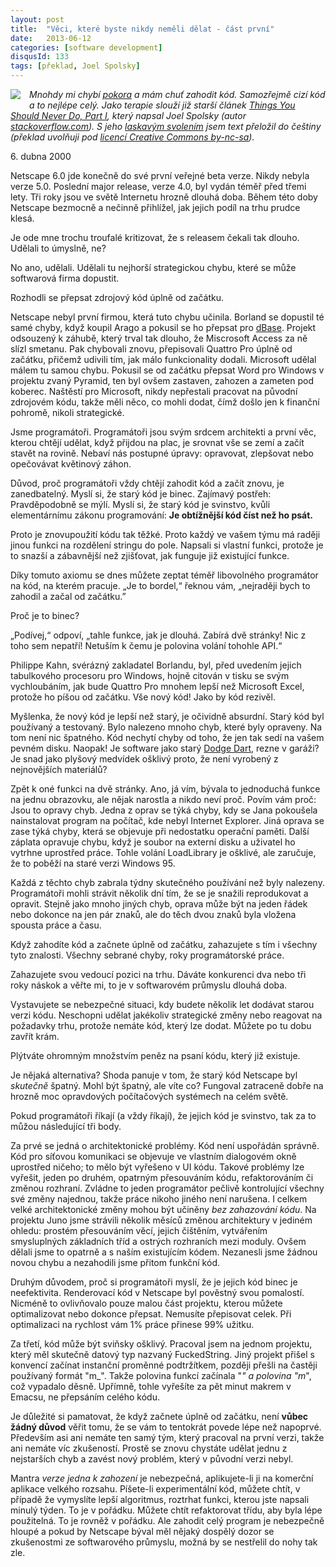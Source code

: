 ```yaml
---
layout: post
title:  "Věci, které byste nikdy neměli dělat - část první"
date:   2013-06-12
categories: [software development]
disqusId: 133
tags: [překlad, Joel Spolsky]
---
```

<div style="float: left; margin: 0 1em 1em 0; text-align: center;"><a href="http://en.wikipedia.org/wiki/File:CAT-D10N-pic001.jpg"><img src="https://upload.wikimedia.org/wikipedia/commons/thumb/1/1e/CAT-D10N-pic001.jpg/200px-CAT-D10N-pic001.jpg" /></a></div><i>Mnohdy mi chybí <a href="/item/130">pokora</a> a mám chuť zahodit kód. Samozřejmě cizí kód a to nejlépe celý. Jako terapie slouží již starší článek <a href="http://www.joelonsoftware.com/articles/fog0000000069.html">Things You Should Never Do, Part I</a>, který napsal Joel Spolsky (autor <a href="http://www.stackoverflow.com">stackoverflow.com</a>). S jeho <a href="https://twitter.com/spolsky/status/339403373348548608">laskavým svolením</a> jsem text přeložil do češtiny (překlad uvolňuji pod <a href="http://creativecommons.org/licenses/by-nc-sa/3.0/cz/">licencí Creative Commons by-nc-sa</a>).</i>

<div style="clear:both"></div>

6\. dubna 2000

Netscape 6.0 jde konečně do své první veřejné beta verze. Nikdy nebyla verze 5.0. Poslední major release, verze 4.0, byl vydán téměř před třemi lety. Tři roky jsou ve světě Internetu hrozně dlouhá doba. Během této doby Netscape bezmocně a nečinně přihlížel, jak jejich podíl na trhu prudce klesá. 

Je ode mne trochu troufalé kritizovat, že s releasem čekali tak dlouho. Udělali to úmyslně, ne?

No ano, udělali. Udělali tu nejhorší strategickou chybu, které se může softwarová firma dopustit.

Rozhodli se přepsat zdrojový kód úplně od začátku.
<!--more-->

Netscape nebyl první firmou, která tuto chybu učinila. Borland se dopustil té samé chyby, když koupil Arago a pokusil se ho přepsat pro <a href="http://cs.wikipedia.org/wiki/DBase">dBase</a>. Projekt odsouzený k záhubě, který trval tak dlouho, že Miscrosoft Access za ně slízl smetanu. Pak chybovali znovu, přepisovali Quattro Pro úplně od začátku, přičemž udivili tím, jak málo funkcionality dodali. Microsoft udělal málem tu samou chybu. Pokusil se od začátku přepsat Word pro Windows v projektu zvaný Pyramid, ten byl ovšem zastaven, zahozen a zameten pod koberec. Naštěstí pro Microsoft, nikdy nepřestali pracovat na původní zdrojovém kódu, takže měli něco, co mohli dodat, čímž došlo jen k finanční pohromě, nikoli strategické.

Jsme programátoři. Programátoři jsou svým srdcem architekti a první věc, kterou chtějí udělat, když přijdou na plac, je srovnat vše se zemí a začít stavět na rovině. Nebaví nás postupné úpravy: opravovat, zlepšovat nebo opečovávat květinový záhon.

Důvod, proč programátoři vždy chtějí zahodit kód a začít znovu, je zanedbatelný. Myslí si, že starý kód je binec. Zajímavý postřeh: Pravděpodobně se mýlí. Myslí si, že starý kód je svinstvo, kvůli elementárnímu zákonu programování: <b>Je obtížnější kód číst než ho psát.</b>

Proto je znovupoužití kódu tak těžké. Proto každý ve vašem týmu má raději jinou funkci na rozdělení stringu do pole. Napsali si vlastní funkci, protože je to snazší a zábavnější než zjišťovat, jak funguje již existující funkce.

Díky tomuto axiomu se dnes můžete zeptat téměř libovolného programátor na kód, na kterém pracuje. „Je to bordel,“ řeknou vám, „nejraději bych to zahodil a začal od začátku.”

Proč je to binec?

„Podívej,“ odpoví, „tahle funkce, jak je dlouhá. Zabírá dvě stránky! Nic z toho sem nepatří! Netuším k čemu je polovina volání tohohle API.“

Philippe Kahn, svérázný zakladatel Borlandu, byl, před uvedením jejich tabulkového procesoru pro Windows, hojně citován v tisku se svým vychloubáním, jak bude Quattro Pro mnohem lepší než Microsoft Excel, protože ho píšou od začátku. Vše nový kód! Jako by kód rezivěl.

Myšlenka, že nový kód je lepší než starý, je očividně absurdní. Starý kód byl používaný a testovaný. Bylo nalezeno mnoho chyb, které byly opraveny. Na tom není nic špatného. Kód nechytí chyby od toho, že jen tak sedí na vašem pevném disku. Naopak! Je software jako starý <a href="http://en.wikipedia.org/wiki/Dodge_Dart">Dodge Dart</a>, rezne v garáži? Je snad jako plyšový medvídek ošklivý proto, že není vyrobený z nejnovějších materiálů?

Zpět k oné funkci na dvě stránky. Ano, já vím, bývala to jednoduchá funkce na jednu obrazovku, ale nějak narostla a nikdo neví proč. Povím vám proč: Jsou to opravy chyb. Jedna z oprav se týká chyby, kdy se Jana pokoušela nainstalovat program na počítač, kde nebyl Internet Explorer. Jiná oprava se zase týká chyby, která se objevuje při nedostatku operační paměti. Další záplata opravuje chybu, když je soubor na externí disku a uživatel ho vytrhne uprostřed práce. Tohle volání LoadLibrary je ošklivé, ale zaručuje, že to poběží na staré verzi Windows&nbsp;95.

Každá z těchto chyb zabrala týdny skutečného používání než byly nalezeny. Programátoři mohli strávit několik dní tím, že se je snažili reprodukovat a opravit. Stejně jako mnoho jiných chyb, oprava může být na jeden řádek nebo dokonce na jen pár znaků, ale do těch dvou znaků byla vložena spousta práce a času.

Když zahodíte kód a začnete úplně od začátku, zahazujete s tím i všechny tyto znalosti. Všechny sebrané chyby, roky programátorské práce.

Zahazujete svou vedoucí pozici na trhu. Dáváte konkurenci dva nebo tři roky náskok a věřte mi, to je v softwarovém průmyslu dlouhá doba.

Vystavujete se nebezpečné situaci, kdy budete několik let dodávat starou verzi kódu. Neschopni udělat jakékoliv strategické změny nebo reagovat na požadavky trhu, protože nemáte kód, který lze dodat. Můžete po tu dobu zavřít krám.

Plýtváte ohromným množstvím peněz na psaní kódu, který již existuje.

Je nějaká alternativa? Shoda panuje v tom, že starý kód Netscape byl <i>skutečně</i> špatný. Mohl být špatný, ale víte co? Fungoval zatraceně dobře na hrozně moc opravdových počítačových systémech na celém světě.

Pokud programátoři říkají (a vždy říkají), že jejich kód je svinstvo, tak za to můžou následující tři body.

Za prvé se jedná o architektonické problémy. Kód není uspořádán správně. Kód pro síťovou komunikaci se objevuje ve vlastním dialogovém okně uprostřed ničeho; to mělo být vyřešeno v UI kódu. Takové problémy lze vyřešit, jeden po druhém, opatrným přesouváním kódu, refaktorováním či změnou rozhraní. Zvládne to jeden programátor pečlivě kontrolující všechny své změny najednou, takže práce nikoho jiného není narušena. I celkem velké architektonické změny mohou být učiněny <i>bez zahazování kódu</i>. Na projektu Juno jsme strávili několik měsíců změnou architektury v jediném ohledu: prostém přesouváním věcí, jejich čištěním, vytvářením smysluplných základních tříd a ostrých rozhraních mezi moduly. Ovšem dělali jsme to opatrně a s naším existujícím kódem. Nezanesli jsme žádnou novou chybu a nezahodili jsme přitom funkční kód.

Druhým důvodem, proč si programátoři myslí, že je jejich kód binec je neefektivita. Renderovací kód v Netscape byl pověstný svou pomalostí. Nicméně to ovlivňovalo pouze malou část projektu, kterou můžete optimalizovat nebo dokonce přepsat. Nemusíte přepisovat celek. Při optimalizaci na rychlost vám 1% práce přinese 99% užitku.

Za třetí, kód může být sviňsky ošklivý. Pracoval jsem na jednom projektu, který měl skutečně datový typ nazvaný FuckedString. Jiný projekt přišel s konvencí začínat instanční proměnné podtržítkem, později přešli na častěji používaný formát "m_". Takže polovina funkcí začínala "_" a polovina "m_", což vypadalo děsně. Upřímně, tohle vyřešíte za pět minut makrem v Emacsu, ne přepsáním celého kódu.

Je důležité si pamatovat, že když začnete úplně od začátku, není <b>vůbec žádný důvod</b> věřit tomu, že se vám to tentokrát povede lépe než napoprvé. Především asi ani nemáte ten samý tým, který pracoval na první verzi, takže ani nemáte víc zkušeností. Prostě se znovu chystáte udělat jednu z nejstarších chyb a zavést nový problém, který v původní verzi nebyl.

Mantra <i>verze jedna k zahození</i> je nebezpečná, aplikujete-li ji na komerční aplikace velkého rozsahu. Píšete-li experimentální kód, můžete chtít, v případě že vymyslíte lepší algoritmus, roztrhat funkci, kterou jste napsali minulý týden. To je v pořádku. Můžete chtít refaktorovat třídu, aby byla lépe použitelná. To je rovněž v pořádku. Ale zahodit celý program je nebezpečně hloupé a pokud by Netscape býval měl nějaký dospělý dozor se zkušenostmi ze softwarového průmyslu, možná by se nestřelil do nohy tak zle.
